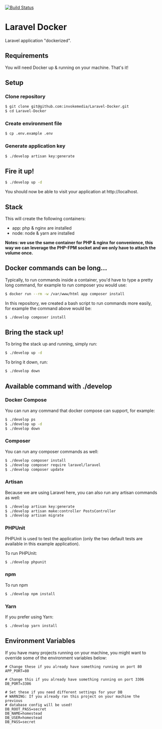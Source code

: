 [![Build Status](https://travis-ci.org/invokemedia/Laravel-Docker.svg?branch=master)](https://travis-ci.org/invokemedia/Laravel-Docker)

# Laravel Docker

Laravel application "dockerized".

## Requirements

You will need Docker up & running on your machine. That's it!

## Setup

### Clone repository

```bash 
$ git clone git@github.com:invokemedia/Laravel-Docker.git
$ cd Laravel-Docker
```

### Create environment file

```bash
$ cp .env.example .env
```

### Generate application key

```bash
$ ./develop artisan key:generate
```

## Fire it up!

```bash
$ ./develop up -d
```

You should now be able to visit your application at http://localhost.

## Stack

This will create the following containers:

- app: php & nginx are installed
- node: node & yarn are installed

**Notes: we use the same container for PHP & nginx for convenience, this way we can leverage the PHP-FPM socket and we only have to attach the volume once.**

## Docker commands can be long...

Typically, to run commands inside a container, you'd have to type a pretty long command, for example to run composer you would use:

```bash
$ docker run --rm -w /var/www/html app composer install
```

In this repository, we created a bash script to run commands more easily, for example the command above would be: 

```bash
$ ./develop composer install
```
## Bring the stack up!

 To bring the stack up and running, simply run:
 
 ```bash
$ ./develop up -d
```

To bring it down, run:

```bash
$ ./develop down
```

## Available command with ./develop

### Docker Compose

You can run any command that docker compose can support, for example: 

```bash
$ ./develop ps
$ ./develop up -d
$ ./develop down
```

### Composer

You can run any composer commands as well: 

```bash
$ ./develop composer install
$ ./develop composer require laravel/laravel
$ ./develop composer update
```

### Artisan

Because we are using Laravel here, you can also run any artisan commands as well: 

```bash
$ ./develop artisan key:generate
$ ./develop artisan make:controller PostsController
$ ./develop artisan migrate
```

### PHPUnit

PHPUnit is used to test the application (only the two default tests are available in this example application).
 
To run PHPUnit: 

```bash
$ ./develop phpunit
```

### npm

To run npm

```bash
$ ./develop npm install
```

### Yarn

If you prefer using Yarn:

```bash
$ ./develop yarn install
```

## Environment Variables

If you have many projects running on your machine, you might want to override
some of the environment variables below:
 
```
# Change these if you already have something running on port 80
APP_PORT=80

# Change this if you already have something running on port 3306
DB_PORT=3306

# Set these if you need different settings for your DB
# WARNING: If you already ran this project on your machine the previous
# database config will be used!
DB_ROOT_PASS=secret
DB_NAME=homestead
DB_USER=homestead
DB_PASS=secret
```